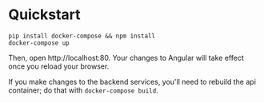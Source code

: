# Quickstart

```
pip install docker-compose && npm install
docker-compose up
```
Then, open http://localhost:80. Your changes to Angular will take effect once you reload your browser.

If you make changes to the backend services, you'll need to rebuild the api container; do that with `docker-compose build`.
